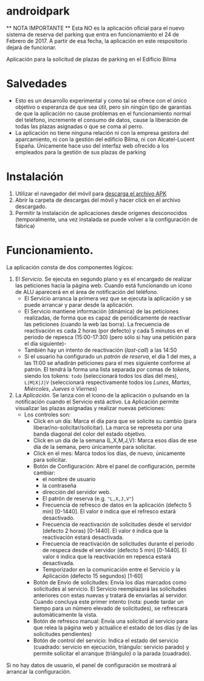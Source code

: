 # androidpark
** NOTA IMPORTANTE ** Esta NO es la aplicación oficial para el nuevo sistema de reserva del parking que entra en funcionamiento el 24 de Febrero de 2017. A partir de esa fecha, la aplicación en este respositorio dejará de funcionar.

Aplicación para la solicitud de plazas de parking en el Edificio Bilma

# Salvedades
* Esto es un desarrollo experimental y como tal se ofrece con el único objetivo o esperanza de que sea útil, 
pero sin ningún tipo de garantías de que la aplicación no cause problemas en el funcionamiento normal del teléfono,
incremente el consumo de datos, cause la liberación de todas las plazas asignadas o que se coma al perro. 
* La aplicación no tiene ninguna relación ni con la empresa gestora del aparcamiento, ni con la gestión del edificio Bilma, 
ni con Alcatel-Lucent España. Únicamente hace uso del interfaz web ofrecido a los empleados para la gestión de sus plazas 
de parking

# Instalación
1. Utilizar el navegador del móvil para [descarga el archivo APK](https://github.com/j-santander/androidpark/releases/latest)
2. Abrir la carpeta de descargas del móvil y hacer click en el archivo descargado.
3. Permitir la instalación de aplicaciones desde orígenes desconocidos (temporalmente, una vez instalada se puede volver 
a la configuración de fábrica)

# Funcionamiento.
La aplicación consta de dos componentes lógicos:

1. El *Servicio*. Se ejecuta en segundo plano y es el encargado de realizar las peticiones hacia la página web. Cuando 
está funcionando un icono de ALU aparecerá en el área de notificación del teléfono. 
    * El Servicio arranca la primera vez que se ejecuta la aplicación y se puede arrancar y parar desde la aplicación.
    * El Servicio mantiene información (dinámica) de las peticiones realizadas, de forma que es capaz de periódicamente 
    de reactivar las peticiones (cuando la web las borra). La frecuencia de reactivación es cada 2 horas (por defecto) y 
    cada 5 minutos en el periodo de repesca (15:00-17:30) (pero sólo si hay una petición para el día siguiente)-
    * También hay un intento de reactivación (*last-call*) a las 14:50
    * Si el usuario ha configurado un *patrón de reserva*, el día 1 del mes, a las 11:00 se añadirán peticiones para el
    mes siguiente conforme al patrón. El tendrá la forma una lista separada por comas de *tokens*, siendo los tokens:
    ``todo`` (seleccionará todos los días del mes), ``L|M|X|J|V`` (seleccionará respectivamente todos los *Lunes*, 
    *Martes*, *Miércoles*, *Jueves* o *Viernes*)
2. La *Aplicación*. Se lanza con el icono de la aplicación o pulsando en la notificación cuando el Servicio está activo.
La Aplicación permite visualizar las plazas asignadas y realizar nuevas peticiones:
    * Los controles son:
        * Click en un día: Marca el día para que se solicite su cambio (para liberar/no-solicitar/solicitar). La marca se 
        represeta por una banda diagonal del color del estado objetivo.
        * Click en un día de la semana (L,X,M,J,V): Marca esos días de ese día de la semana, pero únicamente para solicitar.
        * Click en el mes: Marca todos los días, de nuevo, únicamente para solicitar.
        * Botón de Configuración: Abre el panel de configuración, permite cambiar:
          * el nombre de usuario
          * la contraseña
          * dirección del servidor web.
          * El patrón de reserva (e.g. ``"L,X,J,V"``)
          * Frecuencia de refresco de datos en la aplicación (defecto 5 min) [0-1440]. El valor ``0`` indica que el 
          refresco estará desactivado.
          * Frecuencia de reactivación de solicitudes desde el servidor (defecto 2 horas) [0-1440]. El valor ``0`` 
          indica que la reactivación estará desactivada.
          * Frecuencia de reactivación de solicitudes durante el periodo de respeca desde el servidor (defecto 5 min) 
          [0-1440]. El valor ``0`` indica que la reactivación en repesca estará desactivada.
          * Temporizador en la comunicación entre el Servicio y la Aplicación (defecto 15 segundos) [1-60]
        * Botón de Envío de solicitudes: Envía los días marcados como solicitudes al servicio. El Servicio reemplazará 
        las solicitudes anteriores con estas nuevas y tratará de enviarlas al servidor. Cuando concluya este primer
        intento (nota: puede tardar un tiempo para un número elevado de solicitudes), se refrescará automáticamente
        la vista.
        * Botón de refresco manual: Envía una solicitud al servicio para que relea la página web y actualice el estado
        de los días (y de las solicitudes pendientes)
        * Botón de control del servicio: Indica el estado del servicio (cuadrado: servicio en ejecución, triángulo:
        servicio parado) y permite solicitar el arranque (triángulo) o la parada (cuadrado).

Si no hay datos de usuario, el panel de configuración se mostrará al arrancar la configuración.
